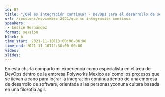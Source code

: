 ```yaml
---
id: B7
title: "¿Qué es integración continua​? - DevOps para el desarrollo de software de clase mundial, por Polyworks"
url: /sessions/noviembre-2021/que-es-integracion-continua
speakers:
 - Leslie Hernández 
format: session
block: b
time_start: 2021-11-10T13:00:00-06:00
time_end: 2021-11-10T13:30:00-06:00
video:
slides:
---
```


En esta charla comparto mi experiencia como especialista en el área de DevOps dentro de la empresa Polyworks Mexico así como los procesos que se llevan a cabo para lograr la integración continua dentro de una empresa de desarrollo de software, orientada a las personas y​con​una cultura basada en una filosofía ágil.
